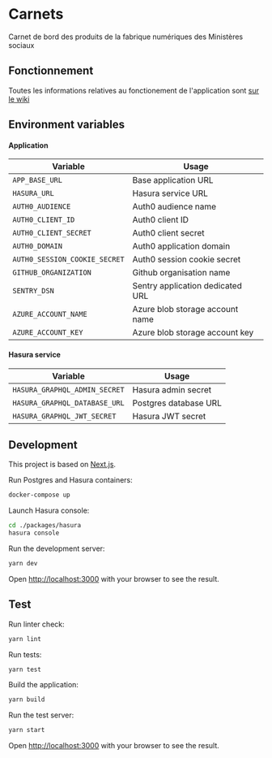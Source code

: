 # Carnets

Carnet de bord des produits de la fabrique numériques des Ministères sociaux

## Fonctionnement

Toutes les informations relatives au fonctionement de l'application sont [sur le wiki](https://github.com/SocialGouv/www/wiki/Inscrire-son-%C3%A9quipe-au-standup)

## Environment variables

#### Application

| Variable                      | Usage                            |
| ----------------------------- | -------------------------------- |
| `APP_BASE_URL`                | Base application URL             |
| `HASURA_URL`                  | Hasura service URL               |
| `AUTH0_AUDIENCE`              | Auth0 audience name              |
| `AUTH0_CLIENT_ID`             | Auth0 client ID                  |
| `AUTH0_CLIENT_SECRET`         | Auth0 client secret              |
| `AUTH0_DOMAIN`                | Auth0 application domain         |
| `AUTH0_SESSION_COOKIE_SECRET` | Auth0 session cookie secret      |
| `GITHUB_ORGANIZATION`         | Github organisation name         |
| `SENTRY_DSN`                  | Sentry application dedicated URL |
| `AZURE_ACCOUNT_NAME`          | Azure blob storage account name  |
| `AZURE_ACCOUNT_KEY`           | Azure blob storage account key   |

#### Hasura service

| Variable                      | Usage                 |
| ----------------------------- | --------------------- |
| `HASURA_GRAPHQL_ADMIN_SECRET` | Hasura admin secret   |
| `HASURA_GRAPHQL_DATABASE_URL` | Postgres database URL |
| `HASURA_GRAPHQL_JWT_SECRET`   | Hasura JWT secret     |

## Development

This project is based on [Next.js](https://nextjs.org/).

Run Postgres and Hasura containers:

```bash
docker-compose up
```

Launch Hasura console:

```bash
cd ./packages/hasura
hasura console
```

Run the development server:

```bash
yarn dev
```

Open [http://localhost:3000](http://localhost:3000) with your browser to see the result.

## Test

Run linter check:

```bash
yarn lint
```

Run tests:

```bash
yarn test
```

Build the application:

```bash
yarn build
```

Run the test server:

```bash
yarn start
```

Open [http://localhost:3000](http://localhost:3000) with your browser to see the result.
